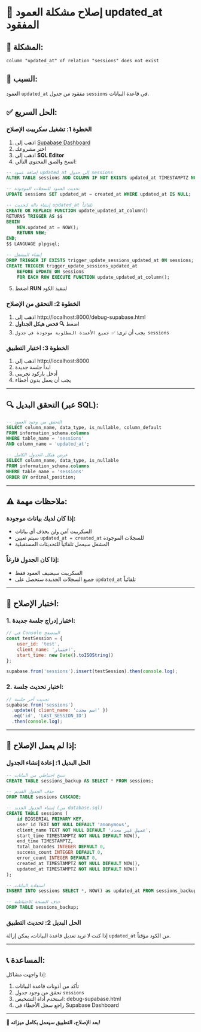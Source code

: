 # 🔧 إصلاح مشكلة العمود updated_at المفقود

## 🚨 المشكلة:
```
column "updated_at" of relation "sessions" does not exist
```

## 🎯 السبب:
العمود `updated_at` مفقود من جدول `sessions` في قاعدة البيانات.

## ✅ الحل السريع:

### الخطوة 1: تشغيل سكريبت الإصلاح
1. اذهب إلى [Supabase Dashboard](https://app.supabase.com)
2. اختر مشروعك
3. اذهب إلى **SQL Editor**
4. انسخ والصق المحتوى التالي:

```sql
-- إضافة عمود updated_at إلى جدول sessions
ALTER TABLE sessions ADD COLUMN IF NOT EXISTS updated_at TIMESTAMPTZ NOT NULL DEFAULT NOW();

-- تحديث العمود للسجلات الموجودة
UPDATE sessions SET updated_at = created_at WHERE updated_at IS NULL;

-- إنشاء دالة لتحديث updated_at تلقائياً
CREATE OR REPLACE FUNCTION update_updated_at_column()
RETURNS TRIGGER AS $$
BEGIN
    NEW.updated_at = NOW();
    RETURN NEW;
END;
$$ LANGUAGE plpgsql;

-- إنشاء المشغل
DROP TRIGGER IF EXISTS trigger_update_sessions_updated_at ON sessions;
CREATE TRIGGER trigger_update_sessions_updated_at
    BEFORE UPDATE ON sessions
    FOR EACH ROW EXECUTE FUNCTION update_updated_at_column();
```

5. اضغط **RUN** لتنفيذ الكود

### الخطوة 2: التحقق من الإصلاح
1. اذهب إلى http://localhost:8000/debug-supabase.html
2. اضغط **🔍 فحص هيكل الجداول**
3. يجب أن ترى: `✅ جميع الأعمدة المطلوبة موجودة في جدول sessions`

### الخطوة 3: اختبار التطبيق
1. اذهب إلى http://localhost:8000
2. ابدأ جلسة جديدة
3. أدخل باركود تجريبي
4. يجب أن يعمل بدون أخطاء

---

## 🔍 التحقق البديل (عبر SQL):

```sql
-- التحقق من وجود العمود
SELECT column_name, data_type, is_nullable, column_default 
FROM information_schema.columns 
WHERE table_name = 'sessions' 
AND column_name = 'updated_at';

-- عرض هيكل الجدول الكامل
SELECT column_name, data_type, is_nullable 
FROM information_schema.columns 
WHERE table_name = 'sessions' 
ORDER BY ordinal_position;
```

---

## ⚠️ ملاحظات مهمة:

### إذا كان لديك بيانات موجودة:
- السكريبت آمن ولن يحذف أي بيانات
- سيتم تعيين `updated_at = created_at` للسجلات الموجودة
- المشغل سيعمل تلقائياً للتحديثات المستقبلية

### إذا كان الجدول فارغاً:
- السكريبت سيضيف العمود فقط
- جميع السجلات الجديدة ستحصل على `updated_at` تلقائياً

---

## 🧪 اختبار الإصلاح:

### 1. اختبار إدراج جلسة جديدة:
```javascript
// في Console المتصفح
const testSession = {
    user_id: 'test',
    client_name: 'اختبار',
    start_time: new Date().toISOString()
};

supabase.from('sessions').insert(testSession).then(console.log);
```

### 2. اختبار تحديث جلسة:
```javascript
// تحديث آخر جلسة
supabase.from('sessions')
  .update({ client_name: 'اسم محدث' })
  .eq('id', 'LAST_SESSION_ID')
  .then(console.log);
```

---

## 🔄 إذا لم يعمل الإصلاح:

### الحل البديل 1: إعادة إنشاء الجدول
```sql
-- نسخ احتياطي من البيانات
CREATE TABLE sessions_backup AS SELECT * FROM sessions;

-- حذف الجدول القديم
DROP TABLE sessions CASCADE;

-- إنشاء الجدول الجديد (من database.sql)
CREATE TABLE sessions (
    id BIGSERIAL PRIMARY KEY,
    user_id TEXT NOT NULL DEFAULT 'anonymous',
    client_name TEXT NOT NULL DEFAULT 'عميل غير محدد',
    start_time TIMESTAMPTZ NOT NULL DEFAULT NOW(),
    end_time TIMESTAMPTZ,
    total_barcodes INTEGER DEFAULT 0,
    success_count INTEGER DEFAULT 0,
    error_count INTEGER DEFAULT 0,
    created_at TIMESTAMPTZ NOT NULL DEFAULT NOW(),
    updated_at TIMESTAMPTZ NOT NULL DEFAULT NOW()
);

-- استعادة البيانات
INSERT INTO sessions SELECT *, NOW() as updated_at FROM sessions_backup;

-- حذف النسخة الاحتياطية
DROP TABLE sessions_backup;
```

### الحل البديل 2: تحديث التطبيق
إذا كنت لا تريد تعديل قاعدة البيانات، يمكن إزالة `updated_at` من الكود مؤقتاً.

---

## 📞 المساعدة:

إذا واجهت مشاكل:
1. تأكد من أذونات قاعدة البيانات
2. تحقق من وجود جدول `sessions`
3. استخدم أداة التشخيص: debug-supabase.html
4. راجع سجل الأخطاء في Supabase Dashboard

---

**🎉 بعد الإصلاح، التطبيق سيعمل بكامل ميزاته!**
